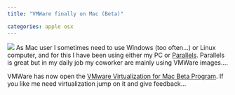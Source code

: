 ```yaml
---
title: "VMWare finally on Mac (Beta)"

categories: apple osx
---
```

![](http://www.vmware.com/img/logo_top.gif ) As Mac user I sometimes need to use Windows (too often...) or Linux computer, and for this I have been using either my PC or [Parallels](http://www.parallels.com). Parallels is great but in my daily job my coworker are mainly using VMWare images....

VMWare has now open the [VMware Virtualization for Mac Beta Program](http://www.vmware.com/products/beta/fusion/). If you like me need virtualization jump on it and give feedback...
